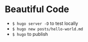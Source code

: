 # Beautiful Code

- `$ hugo server -D` to test locally
- `$ hugo new posts/hello-world.md`
- `$ hugo` to publish


